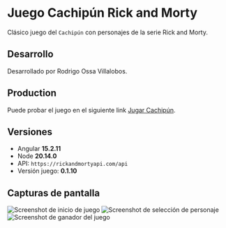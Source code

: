 # Juego Cachipún Rick and Morty

Clásico juego del `Cachipún` con personajes de la serie Rick and Morty.

## Desarrollo

Desarrollado por Rodrigo Ossa Villalobos.

## Production

Puede probar el juego en el siguiente link [Jugar Cachipún](https://rick-morty-juego.vercel.app/).

## Versiones

- Angular **15.2.11**
- Node **20.14.0**
- API: `https://rickandmortyapi.com/api`
- Versión juego: **0.1.10**

## Capturas de pantalla

![Screenshot de inicio de juego](./assets/gameplay/inicio-gameplay.jpg "Captura de pantalla juego - Inicio juego")
![Screenshot de selección de personaje](./assets/gameplay/select-character.jpg "Captura de pantalla juego - Selección de personajes")
![Screenshot de ganador del juego](./assets/gameplay/winner-screen.jpg "Captura de pantalla juego - Ganador del juego")
